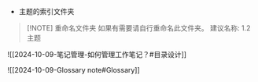 - 主题的索引文件夹

> [!NOTE] 重命名文件夹
> 如果有需要请自行重命名此文件夹。
> 建议名称: 1.2 主题

![[2024-10-09-笔记管理-如何管理工作笔记？#目录设计]]

![[2024-10-09-Glossary note#Glossary]]
